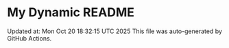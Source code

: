 # My Dynamic README
Updated at: Mon Oct 20 18:32:15 UTC 2025
This file was auto-generated by GitHub Actions.

